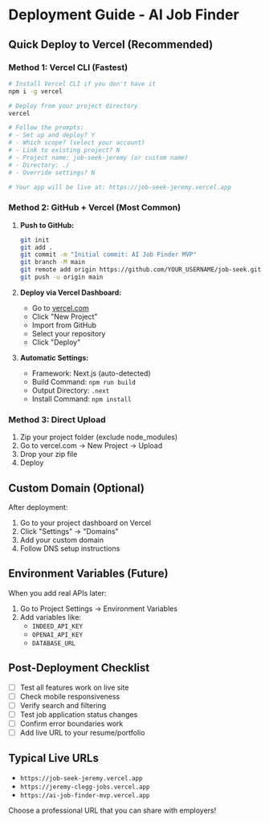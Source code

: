 # Deployment Guide - AI Job Finder

## Quick Deploy to Vercel (Recommended)

### Method 1: Vercel CLI (Fastest)
```bash
# Install Vercel CLI if you don't have it
npm i -g vercel

# Deploy from your project directory
vercel

# Follow the prompts:
# - Set up and deploy? Y
# - Which scope? (select your account)
# - Link to existing project? N
# - Project name: job-seek-jeremy (or custom name)
# - Directory: ./ 
# - Override settings? N

# Your app will be live at: https://job-seek-jeremy.vercel.app
```

### Method 2: GitHub + Vercel (Most Common)
1. **Push to GitHub:**
   ```bash
   git init
   git add .
   git commit -m "Initial commit: AI Job Finder MVP"
   git branch -M main
   git remote add origin https://github.com/YOUR_USERNAME/job-seek.git
   git push -u origin main
   ```

2. **Deploy via Vercel Dashboard:**
   - Go to [vercel.com](https://vercel.com)
   - Click "New Project"
   - Import from GitHub
   - Select your repository
   - Click "Deploy"

3. **Automatic Settings:**
   - Framework: Next.js (auto-detected)
   - Build Command: `npm run build`
   - Output Directory: `.next`
   - Install Command: `npm install`

### Method 3: Direct Upload
1. Zip your project folder (exclude node_modules)
2. Go to vercel.com → New Project → Upload
3. Drop your zip file
4. Deploy

## Custom Domain (Optional)
After deployment:
1. Go to your project dashboard on Vercel
2. Click "Settings" → "Domains"
3. Add your custom domain
4. Follow DNS setup instructions

## Environment Variables (Future)
When you add real APIs later:
1. Go to Project Settings → Environment Variables
2. Add variables like:
   - `INDEED_API_KEY`
   - `OPENAI_API_KEY`
   - `DATABASE_URL`

## Post-Deployment Checklist
- [ ] Test all features work on live site
- [ ] Check mobile responsiveness
- [ ] Verify search and filtering
- [ ] Test job application status changes
- [ ] Confirm error boundaries work
- [ ] Add live URL to your resume/portfolio

## Typical Live URLs
- `https://job-seek-jeremy.vercel.app`
- `https://jeremy-clegg-jobs.vercel.app`
- `https://ai-job-finder-mvp.vercel.app`

Choose a professional URL that you can share with employers!